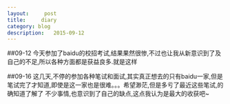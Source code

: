 ```yaml
---
layout:     post
title:     diary
category: blog
description:   2015-09-12
---
```


##09-12
今天参加了baidu的校招考试,结果果然很惨,不过也让我从新意识到了及自己的不足,所以各种方面都是获益良多.就是这样


##09-16
这几天,不停的参加各种笔试和面试,其实真正想去的只有baidu一家,但是笔试完了才知道,即使是这一家也是很难。。。希望渺茫,但是多亏了最近这些笔试,的确知道了解了
不少事情,也意识到了自己的缺点,这点我认为是最大的收获吧~